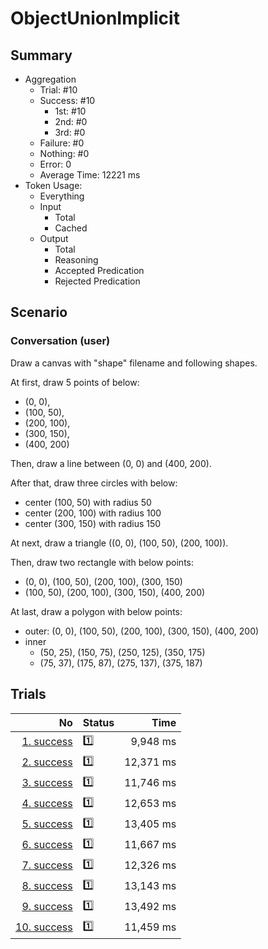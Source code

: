 # ObjectUnionImplicit
## Summary
  - Aggregation
    - Trial: #10
    - Success: #10
      - 1st: #10
      - 2nd: #0
      - 3rd: #0
    - Failure: #0
    - Nothing: #0
    - Error: 0
    - Average Time: 12221 ms
  - Token Usage:
    - Everything
    - Input
      - Total
      - Cached
    - Output
      - Total
      - Reasoning
      - Accepted Predication
      - Rejected Predication

## Scenario
### Conversation (user)
Draw a canvas with "shape" filename and following shapes.

At first, draw 5 points of below:

  - (0, 0),
  - (100, 50),
  - (200, 100),
  - (300, 150),
  - (400, 200)

Then, draw a line between (0, 0) and (400, 200).

After that, draw three circles with below:

  - center (100, 50) with radius 50
  - center (200, 100) with radius 100
  - center (300, 150) with radius 150

At next, draw a triangle ((0, 0), (100, 50), (200, 100)).

Then, draw two rectangle with below points:

  - (0, 0), (100, 50), (200, 100), (300, 150)
  - (100, 50), (200, 100), (300, 150), (400, 200)

At last, draw a polygon with below points:

  - outer: (0, 0), (100, 50), (200, 100), (300, 150), (400, 200)
  - inner
    - (50, 25), (150, 75), (250, 125), (350, 175)
    - (75, 37), (175, 87), (275, 137), (375, 187)

## Trials
No | Status | Time
---:|:-------|------:
[1. success](./trials/1.success.json) | 1️⃣ | 9,948 ms
[2. success](./trials/2.success.json) | 1️⃣ | 12,371 ms
[3. success](./trials/3.success.json) | 1️⃣ | 11,746 ms
[4. success](./trials/4.success.json) | 1️⃣ | 12,653 ms
[5. success](./trials/5.success.json) | 1️⃣ | 13,405 ms
[6. success](./trials/6.success.json) | 1️⃣ | 11,667 ms
[7. success](./trials/7.success.json) | 1️⃣ | 12,326 ms
[8. success](./trials/8.success.json) | 1️⃣ | 13,143 ms
[9. success](./trials/9.success.json) | 1️⃣ | 13,492 ms
[10. success](./trials/10.success.json) | 1️⃣ | 11,459 ms